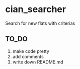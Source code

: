 # cian_searcher
Search for new flats with criterias
## TO_DO
1) make code pretty
2) add comments
3) write down README.md
